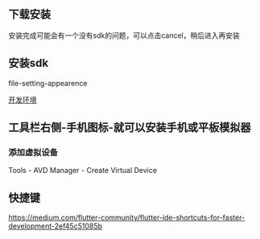 ## 下载安装
安装完成可能会有一个没有sdk的问题，可以点击cancel，稍后进入再安装

## 安装sdk
file-setting-appearence

[开发环境](https://codelabs.developers.google.com/codelabs/first-flutter-app-pt1#1)
## 工具栏右侧-手机图标-就可以安装手机或平板模拟器
### 添加虚拟设备
Tools - AVD Manager - Create Virtual Device

## 快捷键
https://medium.com/flutter-community/flutter-ide-shortcuts-for-faster-development-2ef45c51085b
